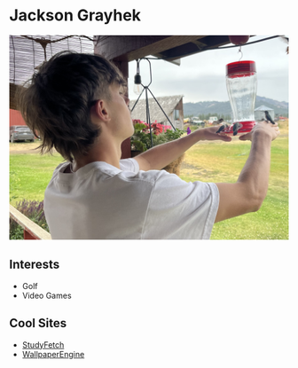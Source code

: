 # Jackson Grayhek
![](FullSizeRender.jpg)
## Interests 
- Golf
- Video Games

## Cool Sites 
- [StudyFetch](https://www.studyfetch.com/)
- [WallpaperEngine](https://www.wallpaperengine.io/en)
